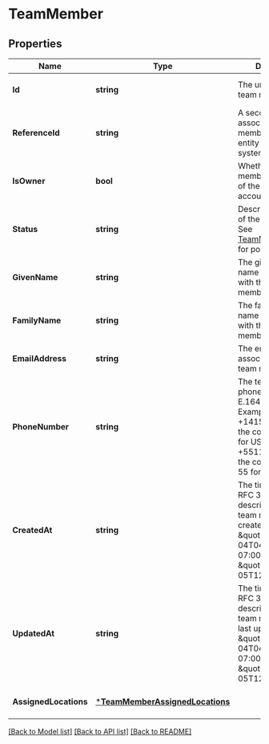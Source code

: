 # TeamMember

## Properties
Name | Type | Description | Notes
------------ | ------------- | ------------- | -------------
**Id** | **string** | The unique ID for the team member. | [optional] [default to null]
**ReferenceId** | **string** | A second ID used to associate the team member with an entity in another system. | [optional] [default to null]
**IsOwner** | **bool** | Whether the team member is the owner of the Square account. | [optional] [default to null]
**Status** | **string** | Describes the status of the team member. See [TeamMemberStatus](#type-teammemberstatus) for possible values | [optional] [default to null]
**GivenName** | **string** | The given (i.e., first) name associated with the team member. | [optional] [default to null]
**FamilyName** | **string** | The family (i.e., last) name associated with the team member. | [optional] [default to null]
**EmailAddress** | **string** | The email address associated with the team member. | [optional] [default to null]
**PhoneNumber** | **string** | The team member&#x27;s phone number in E.164 format. Examples: +14155552671 - the country code is 1 for US +551155256325 - the country code is 55 for BR | [optional] [default to null]
**CreatedAt** | **string** | The timestamp in RFC 3339 format describing when the team member was created. Ex: \&quot;2018-10-04T04:00:00-07:00\&quot; or \&quot;2019-02-05T12:00:00Z\&quot; | [optional] [default to null]
**UpdatedAt** | **string** | The timestamp in RFC 3339 format describing when the team member was last updated. Ex: \&quot;2018-10-04T04:00:00-07:00\&quot; or \&quot;2019-02-05T12:00:00Z\&quot; | [optional] [default to null]
**AssignedLocations** | [***TeamMemberAssignedLocations**](TeamMemberAssignedLocations.md) |  | [optional] [default to null]

[[Back to Model list]](../README.md#documentation-for-models) [[Back to API list]](../README.md#documentation-for-api-endpoints) [[Back to README]](../README.md)

